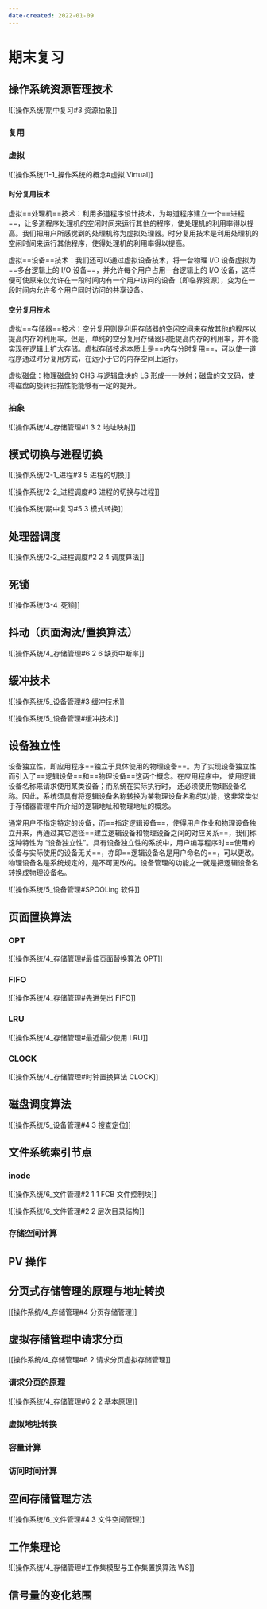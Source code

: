 ```yaml
---
date-created: 2022-01-09
---
```



# 期末复习

## 操作系统资源管理技术

![[操作系统/期中复习#3 资源抽象]]

### 复用

### 虚拟

![[操作系统/1-1_操作系统的概念#虚拟 Virtual]]

#### 时分复用技术

虚拟==处理机==技术：利用多道程序设计技术，为每道程序建立一个==进程==，让多道程序处理机的空闲时间来运行其他的程序，使处理机的利用率得以提高。我们把用户所感觉到的处理机称为虚拟处理器。时分复用技术是利用处理机的空闲时间来运行其他程序，使得处理机的利用率得以提高。

虚拟==设备==技术：我们还可以通过虚拟设备技术，将一台物理 I/O 设备虚拟为==多台逻辑上的 I/O 设备==，并允许每个用户占用一台逻辑上的 I/O 设备，这样便可使原来仅允许在一段时间内有一个用户访问的设备（即临界资源），变为在一段时间内允许多个用户同时访问的共享设备。

#### 空分复用技术

虚拟==存储器==技术：空分复用则是利用存储器的空闲空间来存放其他的程序以提高内存的利用率。但是，单纯的空分复用存储器只能提高内存的利用率，并不能实现在逻辑上扩大存储。虚拟存储技术本质上是==内存分时复用==，可以使一道程序通过时分复用方式，在远小于它的内存空间上运行。

虚拟磁盘：物理磁盘的 CHS 与逻辑盘块的 LS 形成一一映射；磁盘的交叉码，使得磁盘的旋转扫描性能能够有一定的提升。

### 抽象

![[操作系统/4_存储管理#1 3 2 地址映射]]

## 模式切换与进程切换

![[操作系统/2-1_进程#3 5 进程的切换]]

![[操作系统/2-2_进程调度#3 进程的切换与过程]]

![[操作系统/期中复习#5 3 模式转换]]

## 处理器调度

![[操作系统/2-2_进程调度#2 2 4 调度算法]]

## 死锁

![[操作系统/3-4_死锁]]

## 抖动（页面淘汰/置换算法）

![[操作系统/4_存储管理#6 2 6 缺页中断率]]

## 缓冲技术

![[操作系统/5_设备管理#3 缓冲技术]]

![[操作系统/5_设备管理#缓冲技术]]

## 设备独立性

设备独立性，即应用程序==独立于具体使用的物理设备==。为了实现设备独立性而引入了==逻辑设备==和==物理设备==这两个概念。在应用程序中， 使用逻辑设备名称来请求使用某类设备；而系统在实际执行时， 还必须使用物理设备名称。因此，系统须具有将逻辑设备名称转换为某物理设备名称的功能，这非常类似于存储器管理中所介绍的逻辑地址和物理地址的概念。

通常用户不指定特定的设备，而==指定逻辑设备==，使得用户作业和物理设备独立开来，再通过其它途径==建立逻辑设备和物理设备之间的对应关系==，我们称这种特性为 “设备独立性”。具有设备独立性的系统中，用户编写程序时==使用的设备与实际使用的设备无关==，亦即==逻辑设备名是用户命名的==，可以更改。物理设备名是系统规定的，是不可更改的。设备管理的功能之一就是把逻辑设备名转换成物理设备名。

![[操作系统/5_设备管理#SPOOLing 软件]]

## 页面置换算法

### OPT

![[操作系统/4_存储管理#最佳页面替换算法 OPT]]



### FIFO

![[操作系统/4_存储管理#先进先出 FIFO]]

### LRU

![[操作系统/4_存储管理#最近最少使用 LRU]]

### CLOCK

![[操作系统/4_存储管理#时钟置换算法 CLOCK]]

## 磁盘调度算法

![[操作系统/5_设备管理#4 3 搜查定位]]

## 文件系统索引节点

### inode

![[操作系统/6_文件管理#2 1 1 FCB 文件控制块]]

![[操作系统/6_文件管理#2 2 层次目录结构]]

### 存储空间计算



## PV 操作

## 分页式存储管理的原理与地址转换

[[操作系统/4_存储管理#4 分页存储管理]]

## 虚拟存储管理中请求分页

[[操作系统/4_存储管理#6 2 请求分页虚拟存储管理]]

### 请求分页的原理

![[操作系统/4_存储管理#6 2 2 基本原理]]

### 虚拟地址转换



### 容量计算

### 访问时间计算

## 空间存储管理方法

![[操作系统/6_文件管理#4 3 文件空间管理]]

## 工作集理论

![[操作系统/4_存储管理#工作集模型与工作集置换算法 WS]]

## 信号量的变化范围


